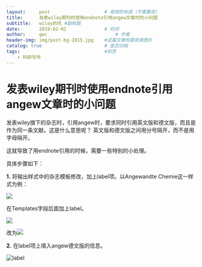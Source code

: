 ```yaml
---
layout:     post   				    # 使用的布局（不需要改）
title:      发表wiley期刊时使用endnote引用angew文章时的小问题 				# 标题 
subtitle:   wiley的坑 #副标题
date:       2019-02-02 				# 时间
author:     gwc 						# 作者
header-img: img/post-bg-2015.jpg 	#这篇文章标题背景图片
catalog: true 						# 是否归档
tags:								#标签
    - 科研写作
---
```


# 发表wiley期刊时使用endnote引用angew文章时的小问题

发表wiley旗下的杂志时，引用angew时，要求同时引用英文版和德文版，而且是作为同一条文献。这是什么意思呢？
英文版和德文版之间用分号隔开，而不是用字母隔开。



这就导致了用endnote引用的时候，需要一些特别的小处理。



具体步骤如下：

**1.** 将输出样式中的杂志模板修改，加上label项。以Angewandte Chemie这一样式为例：

![](http://pms95287k.bkt.clouddn.com/edit-style.png)

在Templates字段后面加上label。

![](http://pms95287k.bkt.clouddn.com/endnote-angew.png)

改为![](http://pms95287k.bkt.clouddn.com/endnote-template.png)

**2.** 在label项上填入angew德文版的信息。

![label](http://pms95287k.bkt.clouddn.com/endnote-label.png)

